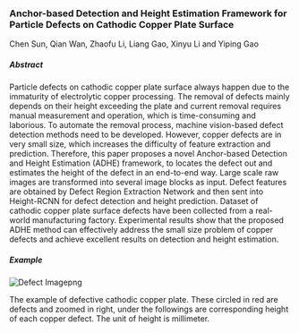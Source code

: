 ### Anchor-based Detection and Height Estimation Framework for Particle Defects on Cathodic Copper Plate Surface

Chen Sun, Qian Wan, Zhaofu Li, Liang Gao, Xinyu Li and Yiping Gao

##### ***Abstract***

Particle defects on cathodic copper plate surface always happen due to the immaturity of electrolytic copper processing. The removal of defects mainly depends on their height exceeding the plate and current removal requires manual measurement and operation, which is time-consuming and laborious. To automate the removal process, machine vision-based defect detection methods need to be developed. However, copper defects are in very small size, which increases the difficulty of feature extraction and prediction. Therefore, this paper proposes a novel Anchor-based Detection and Height Estimation (ADHE) framework, to locates the defect out and estimates the height of the defect in an end-to-end way. Large scale raw images are transformed into several image blocks as input. Defect features are obtained by Defect Region Extraction Network and then sent into Height-RCNN for defect detection and height prediction. Dataset of cathodic copper plate surface defects have been collected from a real-world manufacturing factory. Experimental results show that the proposed ADHE method can effectively address the small size problem of copper defects and achieve excellent results on detection and height estimation.

##### ***Example***

![Defect Imagepng](file://C:\Users\10943\Desktop\Defect%20Image.png?msec=1654824749124)

The example of defective cathodic copper plate. These circled in red are defects and zoomed in right, under the followings are corresponding height of each copper defect. The unit of height is millimeter.
